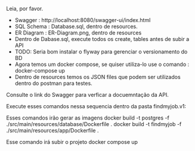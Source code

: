 Leia, por favor.

- Swagger : http://localhost:8080/swagger-ui/index.html
- SQL Schema : Database.sql, dentro de resources.
- ER Diagram : ER-Diagram.png, dentro de resources
- Dentro de Dabase.sql, execute todos os create, tables antes de subir a API
- TODO: Seria bom instalar o flyway para gerenciar o versionamento do BD
- Agora temos um docker compose, se quiser utiliza-lo use o comando : docker-compose up
- Dentro de resources temos os JSON files que podem ser utilizados dentro do postman para testes.

Consulte o link do Swagger para verficar a docuemntação da API.

Execute esses comandos nessa sequencia dentro da pasta findmyjob.v1:

Esses comandos irão gerar as imagens 
docker build -t postgres -f ./src/main/resources/database/Dockerfile .
docker build -t findmyjob -f ./src/main/resources/app/Dockerfile .

Esse comando irá subir o projeto
docker compose up
